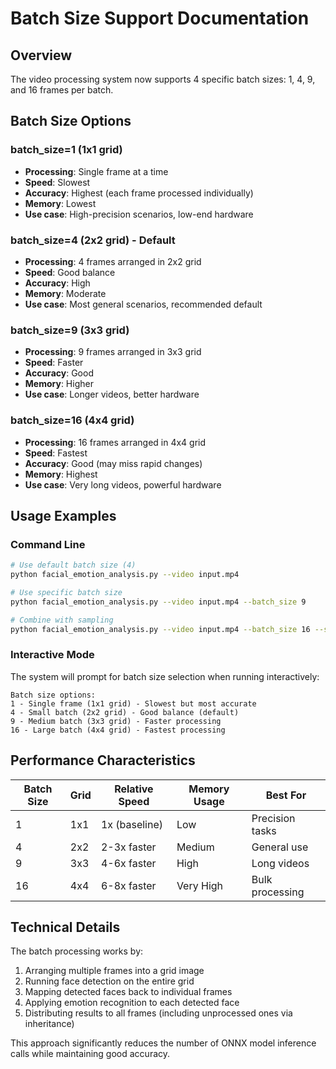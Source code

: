 # Batch Size Support Documentation

## Overview
The video processing system now supports 4 specific batch sizes: 1, 4, 9, and 16 frames per batch.

## Batch Size Options

### batch_size=1 (1x1 grid)
- **Processing**: Single frame at a time
- **Speed**: Slowest
- **Accuracy**: Highest (each frame processed individually)
- **Memory**: Lowest
- **Use case**: High-precision scenarios, low-end hardware

### batch_size=4 (2x2 grid) - Default
- **Processing**: 4 frames arranged in 2x2 grid
- **Speed**: Good balance
- **Accuracy**: High
- **Memory**: Moderate
- **Use case**: Most general scenarios, recommended default

### batch_size=9 (3x3 grid)
- **Processing**: 9 frames arranged in 3x3 grid
- **Speed**: Faster
- **Accuracy**: Good
- **Memory**: Higher
- **Use case**: Longer videos, better hardware

### batch_size=16 (4x4 grid)
- **Processing**: 16 frames arranged in 4x4 grid
- **Speed**: Fastest
- **Accuracy**: Good (may miss rapid changes)
- **Memory**: Highest
- **Use case**: Very long videos, powerful hardware

## Usage Examples

### Command Line
```bash
# Use default batch size (4)
python facial_emotion_analysis.py --video input.mp4

# Use specific batch size
python facial_emotion_analysis.py --video input.mp4 --batch_size 9

# Combine with sampling
python facial_emotion_analysis.py --video input.mp4 --batch_size 16 --sample_step 3
```

### Interactive Mode
The system will prompt for batch size selection when running interactively:
```
Batch size options:
1 - Single frame (1x1 grid) - Slowest but most accurate
4 - Small batch (2x2 grid) - Good balance (default)
9 - Medium batch (3x3 grid) - Faster processing
16 - Large batch (4x4 grid) - Fastest processing
```

## Performance Characteristics

| Batch Size | Grid | Relative Speed | Memory Usage | Best For |
|------------|------|----------------|--------------|----------|
| 1 | 1x1 | 1x (baseline) | Low | Precision tasks |
| 4 | 2x2 | 2-3x faster | Medium | General use |
| 9 | 3x3 | 4-6x faster | High | Long videos |
| 16 | 4x4 | 6-8x faster | Very High | Bulk processing |

## Technical Details

The batch processing works by:
1. Arranging multiple frames into a grid image
2. Running face detection on the entire grid
3. Mapping detected faces back to individual frames
4. Applying emotion recognition to each detected face
5. Distributing results to all frames (including unprocessed ones via inheritance)

This approach significantly reduces the number of ONNX model inference calls while maintaining good accuracy.
